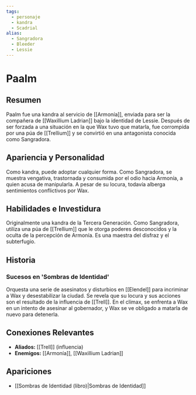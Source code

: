 ```yaml
---
tags:
  - personaje
  - kandra
  - Scadrial
alias:
  - Sangradora
  - Bleeder
  - Lessie
---
```


# Paalm

## Resumen
Paalm fue una kandra al servicio de [[Armonía]], enviada para ser la compañera de [[Waxillium Ladrian]] bajo la identidad de Lessie. Después de ser forzada a una situación en la que Wax tuvo que matarla, fue corrompida por una púa de [[Trellium]] y se convirtió en una antagonista conocida como Sangradora.

## Apariencia y Personalidad
Como kandra, puede adoptar cualquier forma. Como Sangradora, se muestra vengativa, trastornada y consumida por el odio hacia Armonía, a quien acusa de manipularla. A pesar de su locura, todavía alberga sentimientos conflictivos por Wax.

## Habilidades e Investidura
Originalmente una kandra de la Tercera Generación. Como Sangradora, utiliza una púa de [[Trellium]] que le otorga poderes desconocidos y la oculta de la percepción de Armonía. Es una maestra del disfraz y el subterfugio.

## Historia
### Sucesos en 'Sombras de Identidad'
Orquesta una serie de asesinatos y disturbios en [[Elendel]] para incriminar a Wax y desestabilizar la ciudad. Se revela que su locura y sus acciones son el resultado de la influencia de [[Trell]]. En el clímax, se enfrenta a Wax en un intento de asesinar al gobernador, y Wax se ve obligado a matarla de nuevo para detenerla.

## Conexiones Relevantes
* **Aliados:** [[Trell]] (influencia)
* **Enemigos:** [[Armonía]], [[Waxillium Ladrian]]

## Apariciones
* [[Sombras de Identidad (libro)|Sombras de Identidad]]
